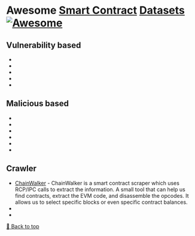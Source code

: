 # Awesome [Smart Contract](https://en.wikipedia.org/wiki/Smart_contract) [Datasets](https://en.wikipedia.org/wiki/Data_set) [![Awesome](https://awesome.re/badge.svg)](https://awesome.re)

## Vulnerability based
- 
- 
- 
- 
- 

## Malicious based
- 
- 
- 
- 
- 
- 

## Crawler
- [ChainWalker](https://github.com/0xsha/ChainWalker) - ChainWalker is a smart contract scraper which uses RCP/IPC calls to extract the information. A small tool that can help us find contracts, extract the EVM code, and disassemble the opcodes. It allows us to select specific blocks or even specific contract balances.
- 
- 

[🔼 Back to top](#awesome-smartcontract-datasets)
